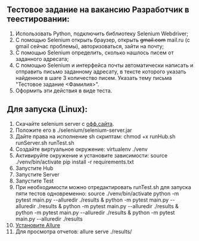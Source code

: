 ## Тестовое задание на вакансию Разработчик в теестировании:
1. Использовать Python, подключить библиотеку Selenium Webdriver;
2. С помощью Selenium открыть браузер, открыть ~~gmail.com~~ mail.ru (c gmail сейчас проблемы), авторизоваться, зайти на почту;
3. С помощью Selenium определить, сколько нашлось писем от заданного адресата;
4. С помощью Selenium и интерфейса почты автоматически написать и отправить письмо заданному адресату, в тексте которого указать найденное в шаге 3 количество писем. Указать тему письма "Тестовое задание <Фамилия>".
5. Оформить эти действия в виде теста.

## Для запуска (Linux):
1. Скачайте selenium server c [офф.сайта](https://www.selenium.dev/downloads/).
2. Положите его в ./selenium/selenium-server.jar
3. Дайте права на исполнение sh скриптам: 
    chmod +x runHub.sh runServer.sh runTest.sh
4. Создайте виртуальное окружение:
    virtualenv ./venv
5. Активируйте окружение и установите зависимости:
    source ./venv/bin/activate
    pip install -r requirements.txt
6. Запустите Hub
7. Запустите Server
8. Запустите Test
9. При необходимости можно отредактировать runTest.sh для запуска пяти тестов одновременно:
    source ./venv/bin/activate
    python -m pytest main.py --alluredir ./results &
    python -m pytest main.py --alluredir ./results &
    python -m pytest main.py --alluredir ./results &
    python -m pytest main.py --alluredir ./results &
    python -m pytest main.py --alluredir ./results
10. [Установите Allure](https://docs.qameta.io/allure/)
11. Для просмотра отчетов:
    allure serve ./results/


